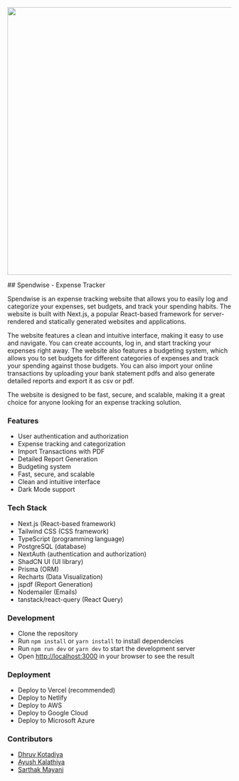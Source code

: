 <p align="center">
  <img src="https://i.imgur.com/HQABOAl.jpg" width="600" />
</p>
## Spendwise - Expense Tracker

Spendwise is an expense tracking website that allows you to easily log and categorize your expenses, set budgets, and track your spending habits. The website is built with Next.js, a popular React-based framework for server-rendered and statically generated websites and applications.

The website features a clean and intuitive interface, making it easy to use and navigate. You can create accounts, log in, and start tracking your expenses right away. The website also features a budgeting system, which allows you to set budgets for different categories of expenses and track your spending against those budgets. You can also import your online transactions by uploading your bank statement pdfs and also generate detailed reports and export it as csv or pdf.

The website is designed to be fast, secure, and scalable, making it a great choice for anyone looking for an expense tracking solution.

### Features

- User authentication and authorization
- Expense tracking and categorization
- Import Transactions with PDF
- Detailed Report Generation
- Budgeting system
- Fast, secure, and scalable
- Clean and intuitive interface
- Dark Mode support

### Tech Stack

- Next.js (React-based framework)
- Tailwind CSS (CSS framework)
- TypeScript (programming language)
- PostgreSQL (database)
- NextAuth (authentication and authorization)
- ShadCN UI (UI library)
- Prisma (ORM)
- Recharts (Data Visualization)
- jspdf (Report Generation)
- Nodemailer (Emails)
- tanstack/react-query (React Query)

### Development

- Clone the repository
- Run `npm install` or `yarn install` to install dependencies
- Run `npm run dev` or `yarn dev` to start the development server
- Open [http://localhost:3000](http://localhost:3000) in your browser to see the result

### Deployment

- Deploy to Vercel (recommended)
- Deploy to Netlify
- Deploy to AWS
- Deploy to Google Cloud
- Deploy to Microsoft Azure

### Contributors

- [Dhruv Kotadiya](https://github.com/DhruvK007)
- [Ayush Kalathiya](https://github.com/Ayushkalathiya)
- [Sarthak Mayani](https://github.com/MACOOF)
